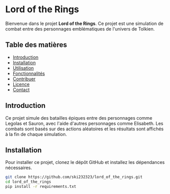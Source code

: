 # Lord of the Rings 

Bienvenue dans le projet **Lord of the Rings**. Ce projet est une simulation de combat entre des personnages emblématiques de l'univers de Tolkien.

## Table des matières

- [Introduction](#introduction)
- [Installation](#installation)
- [Utilisation](#utilisation)
- [Fonctionnalités](#fonctionnalités)
- [Contribuer](#contribuer)
- [Licence](#licence)
- [Contact](#contact)

## Introduction

Ce projet simule des batailles épiques entre des personnages comme Legolas et Sauron, avec l'aide d'autres personnages comme Elisabeth. Les combats sont basés sur des actions aléatoires et les résultats sont affichés à la fin de chaque simulation.

## Installation

Pour installer ce projet, clonez le dépôt GitHub et installez les dépendances nécessaires.

```bash
git clone https://github.com/ski232323/lord_of_the_rings.git
cd lord_of_the_rings
pip install -r requirements.txt
